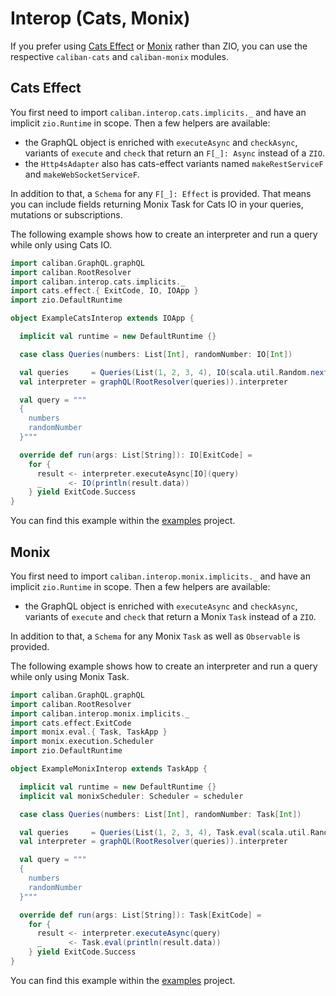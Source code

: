 # Interop (Cats, Monix)

If you prefer using [Cats Effect](https://github.com/typelevel/cats-effect) or [Monix](https://github.com/monix/monix) rather than ZIO, you can use the respective `caliban-cats` and `caliban-monix` modules.

## Cats Effect
You first need to import `caliban.interop.cats.implicits._` and have an implicit `zio.Runtime` in scope. Then a few helpers are available:

- the GraphQL object is enriched with `executeAsync` and `checkAsync`, variants of `execute` and `check` that return an `F[_]: Async` instead of a `ZIO`.
- the `Http4sAdapter` also has cats-effect variants named `makeRestServiceF` and `makeWebSocketServiceF`.

In addition to that, a `Schema` for any `F[_]: Effect` is provided. That means you can include fields returning Monix Task for Cats IO in your queries, mutations or subscriptions.

The following example shows how to create an interpreter and run a query while only using Cats IO.

```scala
import caliban.GraphQL.graphQL
import caliban.RootResolver
import caliban.interop.cats.implicits._
import cats.effect.{ ExitCode, IO, IOApp }
import zio.DefaultRuntime

object ExampleCatsInterop extends IOApp {

  implicit val runtime = new DefaultRuntime {}

  case class Queries(numbers: List[Int], randomNumber: IO[Int])

  val queries     = Queries(List(1, 2, 3, 4), IO(scala.util.Random.nextInt()))
  val interpreter = graphQL(RootResolver(queries)).interpreter

  val query = """
  {
    numbers
    randomNumber
  }"""

  override def run(args: List[String]): IO[ExitCode] =
    for {
      result <- interpreter.executeAsync[IO](query)
      _      <- IO(println(result.data))
    } yield ExitCode.Success
}
```

You can find this example within the [examples](https://github.com/ghostdogpr/caliban/blob/master/examples/src/main/scala/caliban/interop/cats/ExampleCatsInterop.scala) project.

## Monix
You first need to import `caliban.interop.monix.implicits._` and have an implicit `zio.Runtime` in scope. Then a few helpers are available:

- the GraphQL object is enriched with `executeAsync` and `checkAsync`, variants of `execute` and `check` that return a Monix `Task` instead of a `ZIO`.

In addition to that, a `Schema` for any Monix `Task` as well as `Observable` is provided.

The following example shows how to create an interpreter and run a query while only using Monix Task.

```scala
import caliban.GraphQL.graphQL
import caliban.RootResolver
import caliban.interop.monix.implicits._
import cats.effect.ExitCode
import monix.eval.{ Task, TaskApp }
import monix.execution.Scheduler
import zio.DefaultRuntime

object ExampleMonixInterop extends TaskApp {

  implicit val runtime = new DefaultRuntime {}
  implicit val monixScheduler: Scheduler = scheduler

  case class Queries(numbers: List[Int], randomNumber: Task[Int])

  val queries     = Queries(List(1, 2, 3, 4), Task.eval(scala.util.Random.nextInt()))
  val interpreter = graphQL(RootResolver(queries)).interpreter

  val query = """
  {
    numbers
    randomNumber
  }"""

  override def run(args: List[String]): Task[ExitCode] =
    for {
      result <- interpreter.executeAsync(query)
      _      <- Task.eval(println(result.data))
    } yield ExitCode.Success
}
```

You can find this example within the [examples](https://github.com/ghostdogpr/caliban/blob/master/examples/src/main/scala/caliban/interop/monix/ExampleMonixInterop.scala) project.
